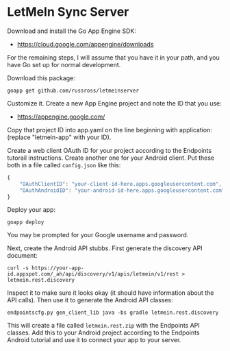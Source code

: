 LetMeIn Sync Server
===================

Download and install the Go App Engine SDK:

* https://cloud.google.com/appengine/downloads

For the remaining steps, I will assume that you have it in your
path, and you have Go set up for normal development.

Download this package:

    goapp get github.com/russross/letmeinserver

Customize it. Create a new App Engine project and note the ID that
you use:

* https://appengine.google.com/

Copy that project ID into app.yaml on the line beginning with
application: (replace "letmein-app" with your ID).

Create a web client OAuth ID for your project according to the
Endpoints tutorail instructions. Create another one for your Android
client. Put these both in a file called `config.json` like this:

``` javascript
{
    "OAuthClientID": "your-client-id-here.apps.googleusercontent.com",
    "OAuthAndroidID": "your-android-id-here.apps.googleusercontent.com"
}
```

Deploy your app:

    goapp deploy

You may be prompted for your Google username and password.

Next, create the Android API stubbs. First generate the discovery
API document:

    curl -s https://your-app-id.appspot.com/_ah/api/discovery/v1/apis/letmein/v1/rest > letmein.rest.discovery

Inspect it to make sure it looks okay (it should have information
about the API calls). Then use it to generate the Android API
classes:

    endpointscfg.py gen_client_lib java -bs gradle letmein.rest.discovery

This will create a file called `letmein.rest.zip` with the Endpoints
API classes. Add this to your Android project according to the
Endpoints Android tutorial and use it to connect your app to your
server.

